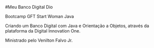 #Meu Banco Digital Dio

Bootcamp GFT Start Woman Java

Criando um Banco Digital com Java e Orientação a Objetos, através da plataforma da Digital Innovation One.

Ministrado pelo Venilton Falvo Jr. 
